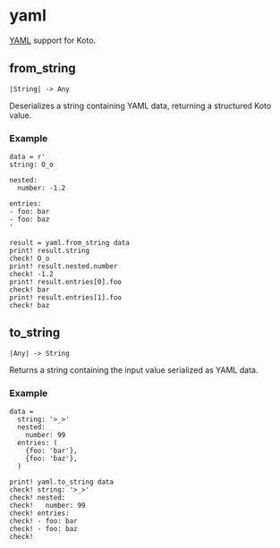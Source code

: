 # yaml

[YAML](https://yaml.org) support for Koto.

## from_string

```kototype
|String| -> Any
```

Deserializes a string containing YAML data, returning a structured Koto value.

### Example

```koto
data = r'
string: O_o

nested:
  number: -1.2

entries:
- foo: bar
- foo: baz
'

result = yaml.from_string data
print! result.string
check! O_o
print! result.nested.number
check! -1.2
print! result.entries[0].foo
check! bar
print! result.entries[1].foo
check! baz
```

## to_string

```kototype
|Any| -> String
```

Returns a string containing the input value serialized as YAML data.

### Example

```koto
data = 
  string: '>_>'
  nested:
    number: 99
  entries: (
    {foo: 'bar'},
    {foo: 'baz'},
  )

print! yaml.to_string data
check! string: '>_>'
check! nested:
check!   number: 99
check! entries:
check! - foo: bar
check! - foo: baz
check! 
```

